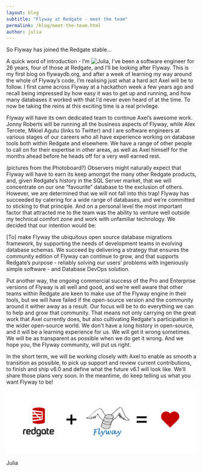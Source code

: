 ```yaml
---
layout: blog
subtitle: "Flyway at Redgate - meet the team"
permalink: /blog/meet-the-team.html
author: julia
---
```


So Flyway has joined the Redgate stable...

A quick word of introduction - I’m ![Julia](https://twitter.com/Julia_Hayward), I’ve been a software engineer for 26 years, four of those at Redgate, and I’ll be looking after Flyway. This is my first blog on flywaydb.org, and after a week of learning my way around the whole of Flyway’s code, I’m realising just what a hard act Axel will be to follow. I first came across Flyway at a hackathon week a few years ago and recall being impressed by how easy it was to get up and running, and how many databases it worked with that I’d never even heard of at the time. To now be taking the reins at this exciting time is a real privilege.

Flyway will have its own dedicated team to continue Axel’s awesome work. Jonny Roberts will be running all the business aspects of Flyway, while Alex Tercete, Mikiel Agutu (links to Twitter) and I are software engineers at various stages of our careers who all have experience working on database tools both within Redgate and elsewhere. We have a range of other people to call on for their expertise in other areas, as well as Axel himself for the months ahead before he heads off for a very well earned rest.

(pictures from the Photoboard?)
Observers might naturally expect that Flyway will have to earn its keep amongst the many other Redgate products, and, given Redgate’s history in the SQL Server market, that we will concentrate on our one “favourite” database to the exclusion of others. However, we are determined that we will not fall into this trap! Flyway has succeeded by catering for a wide range of databases, and we’re committed to sticking to that principle. And on a personal level the most important factor that attracted me to the team was the ability to venture well outside my technical comfort zone and work with unfamiliar technology. We decided that our intention would be:

[To] make Flyway the ubiquitous open source database migrations framework, by supporting the needs of development teams in evolving database schemas. We succeed by delivering a strategy that ensures the community edition of Flyway can continue to grow, and that supports Redgate’s purpose - reliably solving our users’ problems with ingeniously simple software - and Database DevOps solution.

Put another way, the ongoing commercial success of the Pro and Enterprise versions of Flyway is all well and good, and we’re well aware that other teams within Redgate are keen to make use of the Flyway engine in their tools, but we will have failed if the open-source version and the community around it wither away as a result. Our focus will be to do everything we can to help and grow that community. That means not only carrying on the great work that Axel currently does, but also cultivating Redgate's participation in the wider open-source world. We don't have a long history in open-source, and it will be a learning experience for us. We will get it wrong sometimes. We will be as transparent as possible when we do get it wrong. And we hope you, the Flyway community, will put us right.

In the short term, we will be working closely with Axel to enable as smooth a transition as possible, to pick up support and review current contributions, to finish and ship v6.0 and define what the future v6.1 will look like. We’ll share those plans very soon. In the meantime, do keep telling us what you want Flyway to be!

![Flyway and Redgate](/assets/posts/next-chapter/flyway-and-redgate.png)

Julia

